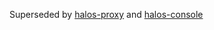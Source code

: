 Superseded by [halos-proxy](https://github.com/hal/halos-proxy) and [halos-console](https://github.com/hal/halos-console)
